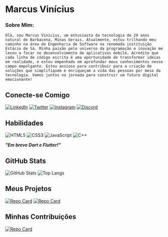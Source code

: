 # Marcus Vinícius

### Sobre Mim:

    Olá, sou Marcus Vinícius, um entusiasta da tecnologia de 29 anos natural de Barbacena, Minas Gerais. Atualmente, estou trilhando meu caminho na área de Engenharia de Software na renomada instituição Estácio de Sá. Minha paixão pelo universo da programação e inovação me levou a focar no desenvolvimento de aplicativos mobile. Acredito que cada linha de código escrita é uma oportunidade de transformar ideias em realidade, e estou empenhado em aprofundar meus conhecimentos nesse campo empolgante. Estou ansioso para contribuir para a criação de soluções que simplifiquem e enriqueçam a vida das pessoas por meio da tecnologia. Vamos juntos na jornada para construir um futuro digital emocionante!

## Conecte-se Comigo

[![LinkedIn](https://img.shields.io/badge/LinkedIn-222?style=for-the-badge&logo=linkedin&logoColor=0E76A8)](https://www.linkedin.com/in/marcus-vnt/)
[![Twitter](https://img.shields.io/badge/Twitter-222?style=for-the-badge&logo=twitter)](https://twitter.com/SEUUSERNAME)
[![Instagram](https://img.shields.io/badge/Instagram-222?style=for-the-badge&logo=instagram)](https://www.instagram.com/marcusvnt/)
[![Discord](https://img.shields.io/badge/Discord-222?style=for-the-badge&logo=discord)](https://www.discord.com/in/marcusvnt/)

## Habilidades

![HTML5](https://img.shields.io/badge/HTML5-222?style=for-the-badge&logo=html5)
![CSS3](https://img.shields.io/badge/CSS3-222?style=for-the-badge&logo=css3&logoColor=264CE4)
![JavaScript](https://img.shields.io/badge/JavaScript-222?style=for-the-badge&logo=javascript)
![C++](https://img.shields.io/badge/C%2B%2B-222?style=for-the-badge&logo=c%2B%2B&logoColor=00599C)

**_"Em breve Dart e Flutter!"_**

## GitHub Stats

![GitHub Stats](https://github-readme-stats.vercel.app/api?username=MarcusVNT&theme=transparent&bg_color=777&border_color=30A3DC&show_icons=true&icon_color=153259&title_color=153259&text_color=e7e7e7)
![Top Langs](https://github-readme-stats-git-masterrstaa-rickstaa.vercel.app/api/top-langs/?username=MarcusVNT&layout=compact&bg_color=777&border_color=153259&title_color=153259&text_color=e7e7e7)

## Meus Projetos

[![Repo Card](https://github-readme-stats.vercel.app/api/pin/?username=MarcusVNT&repo=marcusvnt.github.io&bg_color=293133&border_color=30A3DC&show_icons=true&icon_color=30A3DC&title_color=E94D5F&text_color=FFF)](https://github.com/MarcusVNT/marcusvnt.github.io)
[![Repo Card](https://github-readme-stats.vercel.app/api/pin/?username=MarcusVNT&repo=fancywatches.github.io&bg_color=293133&border_color=30A3DC&show_icons=true&icon_color=30A3DC&title_color=E94D5F&text_color=FFF)](https://github.com/MarcusVNT/fancywatches.github.io)

## Minhas Contribuições

[![Repo Card](https://github-readme-stats.vercel.app/api/pin/?username=MarcusVNT&repo=dio-lab-open-source&bg_color=293133&border_color=30A3DC&show_icons=true&icon_color=30A3DC&title_color=E94D5F&text_color=FFF)](https://github.com/MarcusVNT/dio-lab-open-source)
